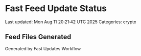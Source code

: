 # Fast Feed Update Status
Last updated: Mon Aug 11 20:21:42 UTC 2025
Categories: crypto

## Feed Files Generated

Generated by Fast Updates Workflow
